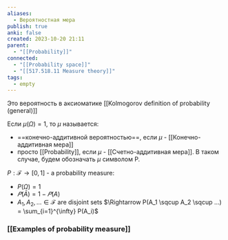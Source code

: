 ```yaml
---
aliases:
  - Вероятностная мера
publish: true
anki: false
created: 2023-10-20 21:11
parent:
  - "[[Probability]]"
connected:
  - "[[Probability space]]"
  - "[[517.518.11 Measure theory]]"
tags:
  - empty
---
```

Это вероятность в аксиоматике [[Kolmogorov definition of probability (general)]]

Если $\mu(\Omega)=1$, то $\mu$ называется:
- ==конечно-аддитивной вероятностью==, если $\mu$ - [[Конечно-аддитивная мера]]
- просто [[Probability]], если $\mu$ - [[Счетно-аддитивная мера]]. 
В таком случае, будем обозначать $\mu$ символом Р.


$P: \mathcal{F} \rightarrow [0, 1]$ - a probability measure:
- $P(\Omega) = 1$
- $𝑃(\bar{A})=1−𝑃(A)$
- $A_1, A_2,... \in \mathcal{F}$ are disjoint sets $\Rightarrow P(A_1 \sqcup A_2 \sqcup ...) = \sum_{i=1}^{\infty} P(A_i)$


### [[Examples of probability measure]]









